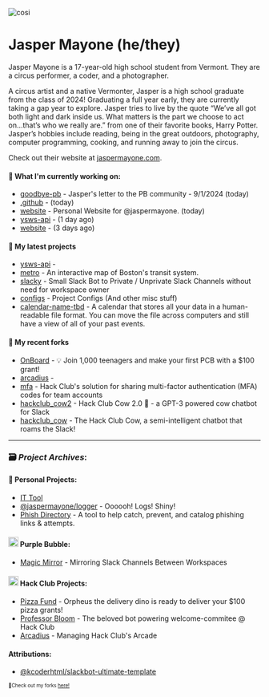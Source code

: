 ![cosi](https://github.com/jaspermayone/jaspermayone/assets/65788728/0597adb6-37c9-4db7-b6d8-1d7107b7bdd8)

# Jasper Mayone (he/they)

Jasper Mayone is a 17-year-old high school student from Vermont. They are a circus performer, a coder, and a photographer.

A circus artist and a native Vermonter, Jasper is a high school graduate from the class of 2024! Graduating a full year early, they are currently taking a gap year to explore. Jasper tries to live by the quote “We’ve all got both light and dark inside us. What matters is the part we choose to act on...that’s who we really are.” from one of their favorite books, Harry Potter. Jasper’s hobbies include reading, being in the great outdoors, photography, computer programming, cooking, and running away to join the circus.

Check out their website at [jaspermayone.com](https://jaspermayone.com).

#### 👷 What I'm currently working on:

- [goodbye-pb](https://github.com/thepurplebubble/goodbye-pb) - Jasper's letter to the PB community - 9/1/2024 (today)
- [.github](https://github.com/thepurplebubble/.github) -  (today)
- [website](https://github.com/jaspermayone/website) - Personal Website for @jaspermayone. (today)
- [ysws-api](https://github.com/jaspermayone/ysws-api) -  (1 day ago)
- [website](https://github.com/phish-directory/website) -  (3 days ago)

#### 🌱 My latest projects

- [ysws-api](https://github.com/jaspermayone/ysws-api) - 
- [metro](https://github.com/jaspermayone/metro) - An interactive map of Boston's transit system.
- [slacky](https://github.com/jaspermayone/slacky) - Small Slack Bot to Private / Unprivate Slack Channels without need for workspace owner
- [configs](https://github.com/jaspermayone/configs) - Project Configs (And other misc stuff)
- [calendar-name-tbd](https://github.com/jaspermayone/calendar-name-tbd) - A calendar that stores all your data in a human-readable file format. You can move the file across computers and still have a view of all of your past events.

#### 🍴 My recent forks

- [OnBoard](https://github.com/jaspermayone-forks/OnBoard) -  💡 Join 1,000 teenagers and make your first PCB with a $100 grant!
- [arcadius](https://github.com/jaspermayone-forks/arcadius) - 
- [mfa](https://github.com/jaspermayone-forks/mfa) - Hack Club's solution for sharing multi-factor authentication (MFA) codes for team accounts
- [hackclub_cow2](https://github.com/jaspermayone-forks/hackclub_cow2) - Hack Club Cow 2.0 🐄 - a GPT-3 powered cow chatbot for Slack
- [hackclub_cow](https://github.com/jaspermayone-forks/hackclub_cow) - The Hack Club Cow, a semi-intelligent chatbot that roams the Slack!

---

### 🗃️ _Project Archives_:

#### 🌱 Personal Projects:
- [IT Tool](https://github.com/jaspermayone/ittool)
- [@jaspermayone/logger](https://github.com/jaspermayone/logger) - Oooooh! Logs! Shiny!
- [Phish Directory](https://github.com/jaspermayone/phish.directory) - A tool to help catch, prevent, and catalog phishing links & attempts.

#### <img src="https://cdn.purplebubble.org/logo.png" width="20" height="20" /> Purple Bubble:
- [Magic Mirror](https://github.com/thepurplebubble/magic-mirror) - Mirroring Slack Channels Between Workspaces

#### <img src="https://assets.hackclub.com/icon-progress-rounded.png" width="20" height="20" /> Hack Club Projects:
- [Pizza Fund](https://github.com/hackclub/pizza-fund) - Orpheus the delivery dino is ready to deliver your $100 pizza grants!
- [Professor Bloom](https://github.com/hackclub/professor-bloom) - The beloved bot powering welcome-commitee @ Hack Club
- [Arcadius](https://github.com/hackclub/arcadius) - Managing Hack Club's Arcade

#### Attributions:
- [@kcoderhtml/slackbot-ultimate-template](https://github.com/kcoderhtml/slackbot-ultimate-template?tab=readme-ov-file#template-example)

<sup><sub>🍴Check out my forks [here!](https://github.com/jaspermayone-forks/why)</sub></sup>
